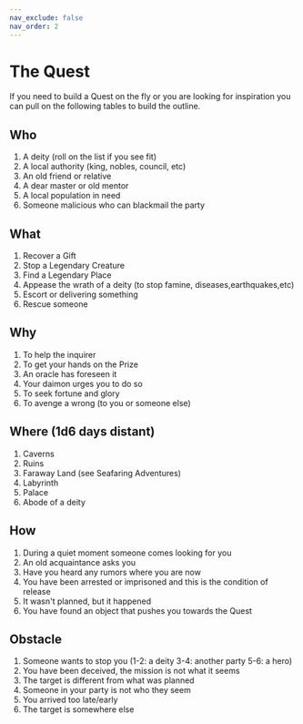 ```yaml
---
nav_exclude: false
nav_order: 2
---
```


# The Quest

If you need to build a Quest on the fly or you are looking for inspiration you can pull on the following tables to build the outline.

## Who

1. A deity (roll on the list if you see fit)
2. A local authority (king, nobles, council, etc)
3. An old friend or relative
4. A dear master or old mentor
5. A local population in need
6. Someone malicious who can blackmail the party

## What

1. Recover a Gift
2. Stop a Legendary Creature
3. Find a Legendary Place
4. Appease the wrath of a deity (to stop famine, diseases,earthquakes,etc)
5. Escort or delivering something
6. Rescue someone

## Why

1. To help the inquirer
2. To get your hands on the Prize
3. An oracle has foreseen it
4. Your daimon urges you to do so
5. To seek fortune and glory
6. To avenge a wrong (to you or someone else)

## Where (1d6 days distant)

1. Caverns
2. Ruins
3. Faraway Land (see Seafaring Adventures)
4. Labyrinth
5. Palace
6. Abode of a deity

## How

1. During a quiet moment someone comes looking for you
2. An old acquaintance asks you
3. Have you heard any rumors where you are now
4. You have been arrested or imprisoned and this is the condition of release
5. It wasn't planned, but it happened
6. You have found an object that pushes you towards the Quest

## Obstacle

1. Someone wants to stop you (1-2: a deity 3-4: another party 5-6: a hero)
2. You have been deceived, the mission is not what it seems
3. The target is different from what was planned
4. Someone in your party is not who they seem
5. You arrived too late/early
6. The target is somewhere else



